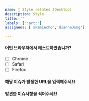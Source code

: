 ```yaml
---
name: 🎨 Style related (Desktop)
description: Style
title: ''
labels: [':art:']
assignees: ['skamiecho','dianneJung']

---
```


#### 어떤 브라우저에서 테스트하였습니까?
- [ ] Chrome
- [ ] Safari
- [ ] Firefox
<!-- 
- [X] Chrome
- [ ] Safari
- [ ] Firefox 
-->


#### 해당 이슈가 발생한 URL을 입력해주세요
<!-- 
ex) https://klaybay.io/games
-->


#### 발견한 이슈사항을 적어주세요
<!-- (이미 고쳐졌을 수 있습니다. On a Mac 이라면 Shift+Command+R로 새로 고침후에 재시도해도 동일한 현상이 발생하는지 확인해주세요.) -->

<!-- 재연을 위한 순서대로 결과까지 알려주시고, 기대하는 작동 결과를 알려주면 더 좋습니다.   -->

